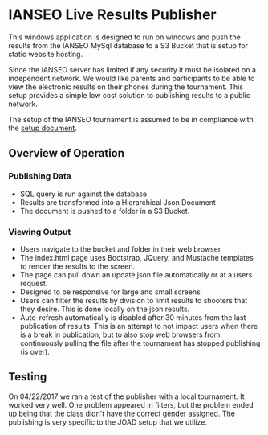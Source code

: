 # IANSEO Live Results Publisher

This windows application is designed to run on windows and push the results from the IANSEO MySql database to a S3 Bucket that is setup for static website hosting.

Since the IANSEO server has limited if any security it must be isolated on a independent network.  We would like parents and participants to be able to view the electronic results on their phones during the tournament.  This setup provides a simple low cost solution to publishing results to a public network.

The setup of the IANSEO tournament is assumed to be in compliance with the [setup document](https://github.com/brian-nelson/ianseo/blob/master/docs/ColoradoJOAD_Overview_of_IANSEO.docx).

## Overview of Operation

### Publishing Data
* SQL query is run against the database
* Results are transformed into a Hierarchical Json Document
* The document is pushed to a folder in a S3 Bucket. 

### Viewing Output
* Users navigate to the bucket and folder in their web browser
* The index.html page uses Bootstrap, JQuery, and Mustache templates to render the results to the screen.
* The page can pull down an update json file automatically or at a users request.
* Designed to be responsive for large and small screens
* Users can filter the results by division to limit results to shooters that they desire.  This is done locally on the json results.
* Auto-refresh automatically is disabled after 30 minutes from the last publication of results.  This is an attempt to not impact users when there is a break in publication, but to also stop web browsers from continuously pulling the file after the tournament has stopped publishing (is over). 


## Testing
On 04/22/2017 we ran a test of the publisher with a local tournament.  It worked very well.  One problem appeared in filters, but the problem ended up being that the class didn't have the correct gender assigned.  The publishing is very specific to the JOAD setup that we utilize.